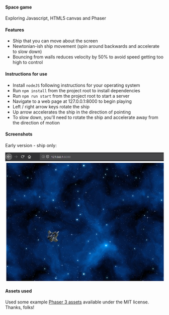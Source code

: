 #### Space game

Exploring Javascript, HTML5 canvas and Phaser

#### Features

- Ship that you can move about the screen
- Newtonian-ish ship movement (spin around backwards and accelerate to slow down)
- Bouncing from walls reduces velocity by 50% to avoid speed getting too high to control

#### Instructions for use

- Install `nodeJS` following instructions for your operating system
- Run `npm install` from the project root to install dependencies
- Run `npm run start` from the project root to start a server
- Navigate to a web page at 127.0.0.1:8000 to begin playing
- Left / right arrow keys rotate the ship
- Up arrow accelerates the ship in the direction of pointing
- To slow down, you'll need to rotate the ship and accelerate away from the direction of motion

#### Screenshots

Early version - ship only:

![](readme_assets/ship.PNG)

#### Assets used

Used some example [Phaser 3 assets](https://github.com/photonstorm/phaser-examples) available under the MIT license. Thanks, folks!